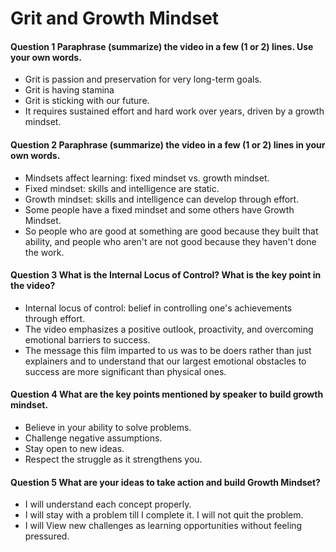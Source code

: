 # Grit and Growth Mindset

#### Question 1 Paraphrase (summarize) the video in a few (1 or 2) lines. Use your own words.

* Grit is passion and preservation for very long-term goals.
* Grit is having stamina
* Grit is sticking with our future.
* It requires sustained effort and hard work over years, driven by a growth mindset.

#### Question 2 Paraphrase (summarize) the video in a few (1 or 2) lines in your own words.

* Mindsets affect learning: fixed mindset vs. growth mindset.
* Fixed mindset: skills and intelligence are static.
* Growth mindset: skills and intelligence can develop through effort.
* Some people have a fixed mindset and some others have Growth Mindset.
* So people who are good at something are good because they built that ability, and people who aren't are not good because they haven't done the work.


#### Question 3 What is the Internal Locus of Control? What is the key point in the video?

* Internal locus of control: belief in controlling one's achievements through effort.
* The video emphasizes a positive outlook, proactivity, and overcoming emotional barriers to success.
* The message this film imparted to us was to be doers rather than just explainers and to understand that our largest emotional obstacles to success are more significant than physical ones.

#### Question 4 What are the key points mentioned by speaker to build growth mindset.

* Believe in your ability to solve problems.
* Challenge negative assumptions.
* Stay open to new ideas.
* Respect the struggle as it strengthens you.


#### Question 5  What are your ideas to take action and build Growth Mindset?

* I will understand each concept properly.
* I will stay with a problem till I complete it. I will not quit the problem.
* I will View new challenges as learning opportunities without feeling pressured.
